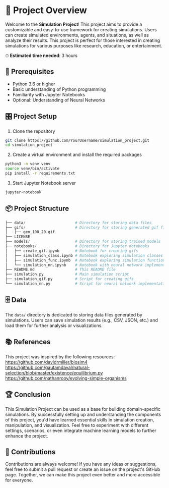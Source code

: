 # 🧭 Project Overview

Welcome to the **Simulation Project**! This project aims to provide a customizable and easy-to-use framework for creating simulations. Users can create simulated environments, agents, and situations, as well as analyze their results. This project is perfect for those interested in creating simulations for various purposes like research, education, or entertainment. 

⏱ **Estimated time needed**: 3 hours

## 🚧 Prerequisites

- Python 3.6 or higher
- Basic understanding of Python programming
- Familiarity with Jupyter Notebooks
- Optional: Understanding of Neural Networks

## 🎛 Project Setup

1. Clone the repository
```bash
git clone https://github.com/YourUsername/simulation_project.git
cd simulation_project
```
2. Create a virtual environment and install the required packages
```bash
python3 -m venv venv
source venv/bin/activate
pip install -r requirements.txt
```
3. Start Jupyter Notebook server
```bash
jupyter-notebook
```

## 📦 Project Structure

```python
├── data/                      # Directory for storing data files
├── gifs/                      # Directory for storing generated gif files
│   ├── gen_100_20.gif
├── LICENSE
├── models/                    # Directory for storing trained models
├── notebooks/                 # Directory for Jupyter notebooks
│   ├── create_gif.ipynb       # Notebook for creating gifs
│   ├── simulation_class.ipynb # Notebook exploring simulation classes
│   ├── simulation_func.ipynb  # Notebook exploring simulation functions
│   └── simulation_nn.ipynb    # Notebook with neural network implementation
├── README.md                  # This README file
├── simulation.py              # Main simulation script
├── simulation_gif.py          # Script for creating gifs
└── simulation_nn.py           # Script for neural network implementation
```

## 🗄️ Data

The `data/` directory is dedicated to storing data files generated by simulations. Users can save simulation results (e.g., CSV, JSON, etc.) and load them for further analysis or visualizations.

## 📚 References

This project was inspired by the following resources:  
https://github.com/davidrmiller/biosim4  
https://github.com/gautamdayal/natural-selection/blob/master/existence/equilibrium.py
https://github.com/nathanrooy/evolving-simple-organisms

## 🏆 Conclusion

This Simulation Project can be used as a base for building domain-specific simulations. By successfully setting up and understanding the components of this project, you'd have learned essential skills in simulation creation, manipulation, and visualization. Feel free to experiment with different settings, scenarios, or even integrate machine learning models to further enhance the project.

## 🤝 Contributions

Contributions are always welcome! If you have any ideas or suggestions, feel free to submit a pull request or create an issue on the project's GitHub page. Together, we can make this project even better and more accessible for everyone.